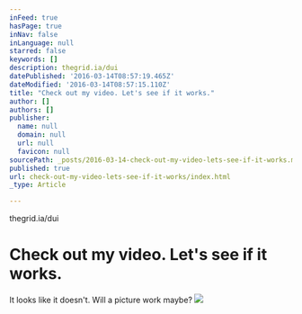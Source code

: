 ```yaml
---
inFeed: true
hasPage: true
inNav: false
inLanguage: null
starred: false
keywords: []
description: thegrid.ia/dui
datePublished: '2016-03-14T08:57:19.465Z'
dateModified: '2016-03-14T08:57:15.110Z'
title: "Check out my video. Let's see if it works."
author: []
authors: []
publisher:
  name: null
  domain: null
  url: null
  favicon: null
sourcePath: _posts/2016-03-14-check-out-my-video-lets-see-if-it-works.md
published: true
url: check-out-my-video-lets-see-if-it-works/index.html
_type: Article

---
```

thegrid.ia/dui

# Check out my video. Let's see if it works.

It looks like it doesn't. Will a picture work maybe?
![](https://the-grid-user-content.s3-us-west-2.amazonaws.com/2a84f66d-eda1-452b-87c9-6ceeaa221b99.jpg)